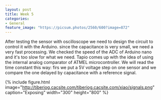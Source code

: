 ```yaml
---
layout: post
title: Week 5
categories:
- General
feature_image: "https://picsum.photos/2560/600?image=872"
---
```


After testing the sensor with oscilloscope we need to design the circuit to control it with the Arduino.
since the capacitance is very small, we need a very fast processing. We checked the speed of the ADC of Arduino nano and it's too slow for what we need. Tapio comes up with the idea of using the internal analog comparator of ATMEL microcontroller. We will read the time constant this way: firs we put a 5V voltage step on one sensor and we compare the one delayed by capacitance with a reference signal.

{% include figure.html image="http://tiberiog.cacsite.com/tiberiog.cacsite.com/xiao/signals.png" caption="Exposing" width="300" height="800" %}
